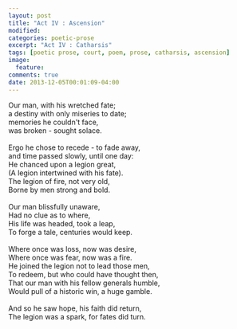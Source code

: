 ```yaml
---
layout: post
title: "Act IV : Ascension"
modified:
categories: poetic-prose
excerpt: "Act IV : Catharsis"
tags: [poetic prose, court, poem, prose, catharsis, ascension]
image:
  feature:
comments: true
date: 2013-12-05T00:01:09-04:00
---
```

Our man, with his wretched fate;<br/>
a destiny with only miseries to date;<br/>
memories he couldn't face,<br/>
was broken - sought solace.<br/><br/>
Ergo he chose to recede - to fade away,<br/>
and time passed slowly, until one day:<br/>
He chanced upon a legion great,<br/>
(A legion intertwined with his fate).<br/>
The legion of fire, not very old,<br/>
Borne by men strong and bold.<br/><br/>
Our man blissfully unaware,<br/>
Had no clue as to where,<br/>
His life was headed, took a leap,<br/>
To forge a tale, centuries would keep.<br/><br/>
Where once was loss, now was desire,<br/>
Where once was fear, now was  a fire.<br/>
He joined the legion not to lead those men,<br/>
To redeem, but who could have thought then,<br/>
That our man with his fellow generals humble,<br/>
Would pull of a historic win, a huge gamble.<br/><br/>
And so he saw hope, his faith did return,<br/>
The legion was a spark, for fates did turn.<br/><br/>

